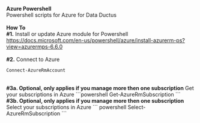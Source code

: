 <B>Azure Powershell</B>
</BR>
Powershell scripts for Azure for Data Ductus
</BR>
</BR>
<B>How To</B>
</br>
<B>#1.</B> Install or update Azure module for Powershell
https://docs.microsoft.com/en-us/powershell/azure/install-azurerm-ps?view=azurermps-6.6.0
</br>
</br>
<B>#2.</b> Connect to Azure 
``` powershell
Connect-AzureRmAccount
``` 
</br>
<b>#3a. Optional, only applies if you manage more then one subscription</b> Get your subscriptions in Azure
```powershell
Get-AzureRmSubscription
```
</br>
<b>#3b. Optional, only applies if you manage more then one subscription</b> Select your subscriptions in Azure
``` powershell
Select-AzureRmSubscription
``` 

